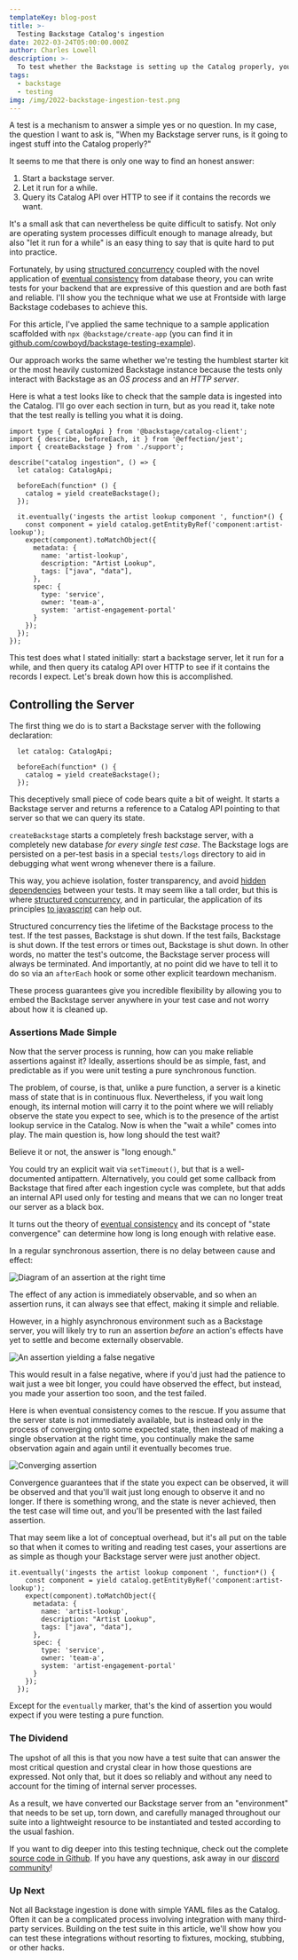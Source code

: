 ```yaml
---
templateKey: blog-post
title: >-
  Testing Backstage Catalog's ingestion
date: 2022-03-24T05:00:00.000Z
author: Charles Lowell
description: >-
  To test whether the Backstage is setting up the Catalog properly, you must start a Backstage server, wait for a while, and assert. This feat is easier said than done, but Charles will guide you through it in this article.
tags:
  - backstage
  - testing
img: /img/2022-backstage-ingestion-test.png
---
```


A test is a mechanism to answer a simple yes or no question. In my case, the question I want to ask is, "When my Backstage server runs, is it going to ingest stuff into the Catalog properly?" 

It seems to me that there is only one way to find an honest answer:
1. Start a backstage server.
2. Let it run for a while.
3. Query its Catalog API over HTTP to see if it contains the records we want.

It's a small ask that can nevertheless be quite difficult to satisfy. Not only are operating system processes difficult enough to manage already, but also "let it run for a while" is an easy thing to say that is quite hard to put into practice.

Fortunately, by using [structured concurrency](https://frontside.com/blog/2021-10-26-effection-async-await/) coupled with the novel application of [eventual consistency](https://en.wikipedia.org/wiki/Eventual_consistency) from database theory, you can write tests for your backend that are expressive of this question and are both fast and reliable. I'll show you the technique what we use at Frontside with large Backstage codebases to achieve this.

For this article, I've applied the same technique to a sample application scaffolded with `npx @backstage/create-app` (you can find it in [ github.com/cowboyd/backstage-testing-example](https://github.com/cowboyd/backstage-integration-testing-example)).

Our approach works the same whether we're testing the humblest starter kit or the most heavily customized Backstage instance because the tests only interact with Backstage as an *OS process* and an *HTTP server*.

Here is what a test looks like to check that the sample data is ingested into the Catalog. I'll go over each section in turn, but as you read it, take note that the test really is telling you what it is doing.

```tsx
import type { CatalogApi } from '@backstage/catalog-client';
import { describe, beforeEach, it } from '@effection/jest';
import { createBackstage } from './support';

describe("catalog ingestion", () => {
  let catalog: CatalogApi;

  beforeEach(function* () {
    catalog = yield createBackstage();
  });

  it.eventually('ingests the artist lookup component ', function*() {
    const component = yield catalog.getEntityByRef('component:artist-lookup');
    expect(component).toMatchObject({
      metadata: {
        name: 'artist-lookup',
        description: "Artist Lookup",
        tags: ["java", "data"],
      },
      spec: {
        type: 'service',
        owner: 'team-a',
        system: 'artist-engagement-portal'
      }
    });
  });
});
```

This test does what I stated initially: start a backstage server, let it run for a while, and then query its catalog API over HTTP to see if it contains the records I expect. Let's break down how this is accomplished.

## Controlling the Server

The first thing we do is to start a Backstage server with the following declaration:

```tsx
  let catalog: CatalogApi;

  beforeEach(function* () {
    catalog = yield createBackstage();
  });
```

This deceptively small piece of code bears quite a bit of weight. It starts a Backstage server and returns a reference to a Catalog API pointing to that server so that we can query its state.

`createBackstage` starts a completely fresh backstage server, with a completely new database *for every single test case*. The Backstage logs are persisted on a per-test basis in a special `tests/logs` directory to aid in debugging what went wrong whenever there is a failure.

This way, you achieve isolation, foster transparency, and avoid [hidden dependencies](https://stackoverflow.com/a/333704/218137) between your tests. It may seem like a tall order, but this is where [structured concurrency](https://vorpus.org/blog/notes-on-structured-concurrency-or-go-statement-considered-harmful/), and in particular, the application of its principles [to javascript](https://frontside.com/effection) can help out.

Structured concurrency ties the lifetime of the Backstage process to the test. If the test passes, Backstage is shut down. If the test fails, Backstage is shut down. If the test errors or times out, Backstage is shut down. In other words, no matter the test's outcome, the Backstage server process will always be terminated. And importantly, at no point did we have to tell it to do so via an `afterEach` hook or some other explicit teardown mechanism.

These process guarantees give you incredible flexibility by allowing you to embed the Backstage server anywhere in your test case and not worry about how it is cleaned up.

### Assertions Made Simple

Now that the server process is running, how can you make reliable assertions against it? Ideally, assertions should be as simple, fast, and predictable as if you were unit testing a pure synchronous function.

The problem, of course, is that, unlike a pure function, a server is a kinetic mass of state that is in continuous flux. Nevertheless, if you wait long enough, its internal motion will carry it to the point where we will reliably observe the state you expect to see, which is to the presence of the artist lookup service in the Catalog. Now is when the "wait a while" comes into play. The main question is, how long should the test wait? 

Believe it or not, the answer is "long enough."

You could try an explicit wait via `setTimeout()`, but that is a well-documented antipattern. Alternatively, you could get some callback from Backstage that fired after each ingestion cycle was complete, but that adds an internal API used only for testing and means that we can no longer treat our server as a black box.

It turns out the theory of [eventual consistency](https://en.wikipedia.org/wiki/Eventual_consistency) and its concept of "state convergence" can determine how long is long enough with relative ease.

In a regular synchronous assertion, there is no delay between cause and effect:

![Diagram of an assertion at the right time](/img/2022-03-24-backstage-ingestion-testing/assertion-after.png)

The effect of any action is immediately observable, and so when an assertion runs, it can always see that effect, making it simple and reliable.

However, in a highly asynchronous environment such as a Backstage server, you will likely try to run an assertion *before* an action's effects have yet to settle and become externally observable.

![An assertion yielding a false negative](/img/2022-03-24-backstage-ingestion-testing/false-negative.png)

This would result in a false negative, where if you'd just had the patience to wait just a wee bit longer, you could have observed the effect, but instead, you made your assertion too soon, and the test failed.

Here is when eventual consistency comes to the rescue. If you assume that the server state is not immediately available, but is instead only in the process of converging onto some expected state, then instead of making a single observation at the right time, you continually make the same observation again and again until it eventually becomes true.

![Converging assertion](/img/2022-03-24-backstage-ingestion-testing/convergent-assertion.png)

Convergence guarantees that if the state you expect can be observed, it will be observed and that you'll wait just long enough to observe it and no longer. If there is something wrong, and the state is never achieved, then the test case will time out, and you'll be presented with the last failed assertion.

That may seem like a lot of conceptual overhead, but it's all put on the table so that when it comes to writing and reading test cases, your assertions are as simple as though your Backstage server were just another object.

```tsx
it.eventually('ingests the artist lookup component ', function*() {
    const component = yield catalog.getEntityByRef('component:artist-lookup');
    expect(component).toMatchObject({
      metadata: {
        name: 'artist-lookup',
        description: "Artist Lookup",
        tags: ["java", "data"],
      },
      spec: {
        type: 'service',
        owner: 'team-a',
        system: 'artist-engagement-portal'
      }
    });
  });
```

Except for the `eventually` marker, that's the kind of assertion you would expect if you were testing a pure function.

### The Dividend

The upshot of all this is that you now have a test suite that can answer the most critical question and crystal clear in how those questions are expressed. Not only that, but it does so reliably and without any need to account for the timing of internal server processes.

As a result, we have converted our Backstage server from an "environment" that needs to be set up, torn down, and carefully managed throughout our suite into a lightweight resource to be instantiated and tested according to the usual fashion.

If you want to dig deeper into this testing technique, check out the complete [source code in Github](https://github.com/cowboyd/backstage-integration-testing-example). If you have any questions, ask away in our [discord community](https://discord.gg/r6AvtnU)! 

### Up Next

Not all Backstage ingestion is done with simple YAML files as the Catalog. Often it can be a complicated process involving integration with many third-party services. Building on the test suite in this article, we'll show how you can test these integrations without resorting to fixtures, mocking, stubbing, or other hacks.